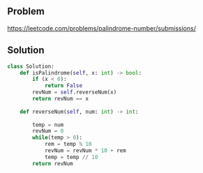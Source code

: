## Problem

https://leetcode.com/problems/palindrome-number/submissions/

## Solution

```python
class Solution:
    def isPalindrome(self, x: int) -> bool:
        if (x < 0):
            return False
        revNum = self.reverseNum(x)
        return revNum == x
        
    def reverseNum(self, num: int) -> int:
        
        temp = num
        revNum = 0
        while(temp > 0):
            rem = temp % 10
            revNum = revNum * 10 + rem
            temp = temp // 10
        return revNum
```